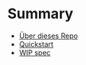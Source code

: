 # Summary

* [Über dieses Repo](../README.md)
* [Quickstart](01_Quickstart/quickstart.md)
* [WIP spec](99_wip_spec/intro.md)
